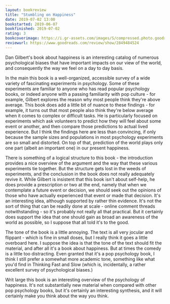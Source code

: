 ```yaml
---
layout: bookreview
title: "Stumbling on Happiness"
date: 2019-07-02 13:00
bookstarted: 2019-06-07
bookfinished: 2019-07-02
rating: 3
bookcoverimage: https://i.gr-assets.com/images/S/compressed.photo.goodreads.com/books/1327947323l/56627._SX98_.jpg
reviewurl: https://www.goodreads.com/review/show/2849484524
---
```


Dan Gilbert's book about happiness is an interesting catalog of numerous psychological biases that have important impacts on our view of the world, and consequently the way we feel on a day to day basis.



In the main this book is a well-organized, accessible survey of a wide variety of fascinating experiments in psychology. Some of these experiments are familiar to anyone who has read popular psychology books, or indeed anyone with a passing familiarity with pop culture - for example, Gilbert explores the reason why most people think they're above average. This book does add a little bit of nuance to these findings - for example, it turns out that most people also think they're below average when it comes to complex or difficult tasks. He is particularly focused on experiments which ask volunteers to predict how they will feel about some event or another, and then compare those predictions to actual lived experience. But I think the findings here are less than convincing, if only because the sample sizes and populations in most psychology experiments are so small and distorted. On top of that, prediction of the world plays only one part (albeit an important one) in our present happiness.



There is something of a logical structure to this book - the introduction provides a nice overview of the argument and the way that these various experiments tie together. But the structure gets lost in the weeds of experiments, and the conclusion in the book does not really adequately revive it. While Gilbert is insistent that this book isn't about self-help, he does provide a prescription or two at the end, namely that when we contemplate a future event or decision, we should seek out the opinions of those who have actually experienced that event or made that decision. It's an interesting idea, although supported by rather thin evidence. It's not the sort of thing that can be readily done at scale - online comment threads notwithstanding - so it's probably not really all that practical. But it certainly does support the idea that one should gain as broad an awareness of the world as possible, so I suppose that all told it's to the good.



The tone of the book is a little annoying. The text is all very jocular and flippant - which is fine in small doses, but I really think it goes a little overboard here. I suppose the idea is that the tone of the text should fit the material, and after all it's a book about happiness. But at times the comedy is a little too distracting. Even granted that it's a pop psychology book, I think I still prefer a somewhat more academic tone, something like what you'd find in Thinking Fast and Slow (which is, incidentally, a rather excellent survey of psychological biases.)



Writ large this book is an interesting overview of the psychology of happiness. It's not substantially new material when compared with other pop psychology books, but it's certainly an interesting synthesis, and it will certainly make you think about the way you think.